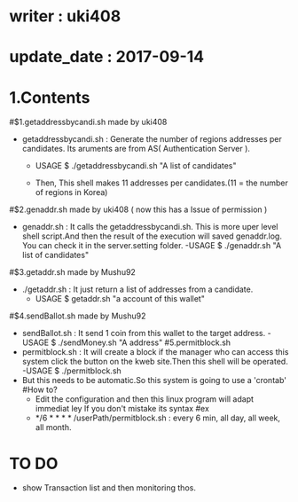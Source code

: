 # writer : uki408
# update_date : 2017-09-14

# 1.Contents

#$1.getaddressbycandi.sh made by uki408
- getaddressbycandi.sh : Generate the number of regions addresses per candidates. Its aruments are from AS( Authentication Server ).
	- USAGE
	$ ./getaddressbycandi.sh "A list of candidates"

	- Then, This shell makes 11 addresses per candidates.(11 = the number of regions in Korea)

#$2.genaddr.sh made by uki408 ( now this has a Issue of permission )
- genaddr.sh : It calls the getaddressbycandi.sh. This is more uper level shell script.And then the
			   result of the execution will saved genaddr.log. You can check it in the server.setting				 folder.
	-USAGE
	$ ./genaddr.sh "A list of candidates"

#$3.getaddr.sh made by Mushu92
- ./getaddr.sh : It just return a list of addresses from
a candidate.
	- USAGE
	$ getaddr.sh "a account of this wallet"

#$4.sendBallot.sh made by Mushu92
- sendBallot.sh : It send 1 coin from this wallet to the target address.
	-USAGE
	$ ./sendMoney.sh "A address"
#5.permitblock.sh
- permitblock.sh : It will create a block if the manager who can access this system click the button on the kweb site.Then this shell will be operated.
	-USAGE
	$ ./permitblock.sh 
- But this needs to be automatic.So this system is going to use a 'crontab'
	#How to?
	- Edit the configuration and then this linux program will adapt immediat		ley If you don't mistake its syntax
	#ex
	- */6 * * * * /userPath/permitblock.sh
	: every 6 min, all day, all week, all month.  

# TO DO
- show Transaction list and then monitoring thos.
